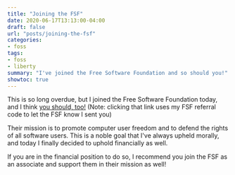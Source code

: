 ```yaml
---
title: "Joining the FSF"
date: 2020-06-17T13:13:00-04:00
draft: false
url: "posts/joining-the-fsf"
categories:
- foss
tags: 
- foss
- liberty
summary: "I've joined the Free Software Foundation and so should you!"
showtoc: true
---
```


This is so long overdue, but I joined the Free Software Foundation today, and I
think [you should, too!](https://my.fsf.org/join?referrer=4933437) (Note:
clicking that link uses my FSF referral code to let the FSF know I sent you)

Their mission is to promote computer user freedom and to defend the rights of
all software users. This is a noble goal that I've always upheld morally, and
today I finally decided to uphold financially as well.

If you are in the financial position to do so, I recommend you join the FSF as
an associate and support them in their mission as well!
